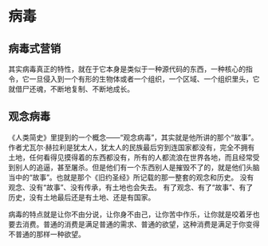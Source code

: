 # 病毒

## 病毒式营销

其实病毒真正的特性，就在于它本身是类似于一种源代码的东西，一种核心的指令，它一旦侵入到一个有形的生物体或者一个组织，一个区域、一个组织里头，它就借尸还魂，不断地复制、不断地成长。

## 观念病毒

《人类简史》里提到的一个概念——“观念病毒”，其实就是他所讲的那个“故事”。
作者尤瓦尔·赫拉利是犹太人，犹太人的民族最后穷到连国家都没有，完全不拥有土地，任何看得见摸得着的东西都没有，所有的人都流浪在世界各地，而且经常受到别人的追逼，甚至屠杀。但是他们有一个东西别人是摧毁不了的，就是他们头脑当中的“故事”。也就是那个《旧约圣经》所记载的那一整套的观念和历史。
没有观念、没有“故事”、没有传承，有土地也会失去。
有了观念、有了“故事”、有了历史，没有土地最后还是有土地、还是有国家。

病毒的特点就是让你不由分说，让你身不由己，让你苦中作乐，让你就是咬着牙也要去消费。普通的消费是满足普通的需求、普通的欲望，这种消费是满足于你变得不普通的那样一种欲望。

